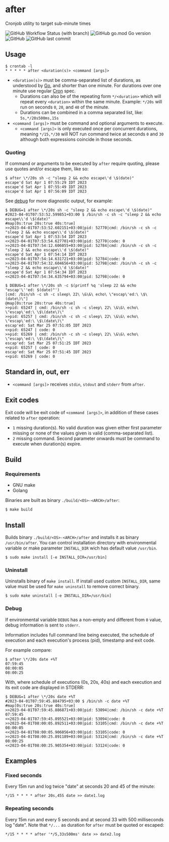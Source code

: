 # after
Cronjob utility to target sub-minute times

![GitHub Workflow Status (with branch)](https://img.shields.io/github/actions/workflow/status/dberstein/after/go.yml?branch=main) ![GitHub go.mod Go version](https://img.shields.io/github/go-mod/go-version/dberstein/after) ![GitHub](https://img.shields.io/github/license/dberstein/after) ![GitHub last commit](https://img.shields.io/github/last-commit/dberstein/after)

## Usage

    $ crontab -l
    * * * * * after <duration(s)> <command [args]>

- `<duration(s)>` must be comma-separated list of durations, as understood by <a href="https://pkg.go.dev/time#ParseDuration">Go</a>, and shorter than one minute. For durations over one minute use regular <a href="https://en.wikipedia.org/wiki/Cron#Overview">Cron</a> spec.
  - Durations can also be of the repeating form `*/<duration>` which will repeat every `<duration>` within the same minute. Example: `*/20s` will run on seconds `0`, `20`, and `40` of the minute.
  - Durations can be combined in a comma separated list, like: `5s,*/20s500ms,15s`
- `<command [args]>` must be command and optional arguments to execute.
  - `<command [args]>` is only executed once per concurrent durations, meaning `*/15,*/30` will NOT run command twice at seconds `0` and `30` although both expressions coincide in those seconds.

### Quoting

If command or arguments to be executed by `after` require quoting, please use quotes and/or escape them, like so:

    $ after \*/20s sh -c "sleep 2 && echo escape\'d \$(date)"
    escape'd Sat Apr 1 07:55:29 IDT 2023
    escape'd Sat Apr 1 07:55:49 IDT 2023
    escape'd Sat Apr 1 07:56:09 IDT 2023

See [debug](#debug) for more diagnostic output, for example:

    $ DEBUG=1 after \*/20s sh -c "sleep 2 && echo escape\'d \$(date)"
    #2023-04-01T07:53:52.599851+03:00 $ /bin/sh -c sh -c "sleep 2 && echo escape\\'d \$(date)"
    #map[0s:true 20s:true 40s:true]
    >>2023-04-01T07:53:52.602151+03:00|pid: 52770|cmd: /bin/sh -c sh -c "sleep 2 && echo escape\\'d \$(date)"
    escape'd Sat Apr 1 07:53:54 IDT 2023
    <<2023-04-01T07:53:54.627701+03:00|pid: 52770|code: 0
    >>2023-04-01T07:54:12.606055+03:00|pid: 52784|cmd: /bin/sh -c sh -c "sleep 2 && echo escape\\'d \$(date)"
    escape'd Sat Apr 1 07:54:14 IDT 2023
    <<2023-04-01T07:54:14.631721+03:00|pid: 52784|code: 0
    >>2023-04-01T07:54:32.604656+03:00|pid: 52798|cmd: /bin/sh -c sh -c "sleep 2 && echo escape\\'d \$(date)"
    escape'd Sat Apr 1 07:54:34 IDT 2023
    <<2023-04-01T07:54:34.635794+03:00|pid: 52798|code: 0

    $ DEBUG=1 after \*/20s sh -c $(printf %q 'sleep 22 && echo "escap'\''ed: $(date)"')
    [cmd: /bin/sh -c sh -c sleep\ 22\ \&\&\ echo\ \"escap\'ed:\ \$\(date\)\"]
    @map[0s:true 20s:true 40s:true]
    >>pid: 65247 | cmd: /bin/sh -c sh -c sleep\ 22\ \&\&\ echo\ \"escap\'ed:\ \$\(date\)\"
    >>pid: 65257 | cmd: /bin/sh -c sh -c sleep\ 22\ \&\&\ echo\ \"escap\'ed:\ \$\(date\)\"
    escap'ed: Sat Mar 25 07:51:05 IDT 2023
    <<pid: 65247 | code: 0
    >>pid: 65269 | cmd: /bin/sh -c sh -c sleep\ 22\ \&\&\ echo\ \"escap\'ed:\ \$\(date\)\"
    escap'ed: Sat Mar 25 07:51:25 IDT 2023
    <<pid: 65257 | code: 0
    escap'ed: Sat Mar 25 07:51:45 IDT 2023
    <<pid: 65269 | code: 0

## Standard in, out, err

- `<command [args]>` receives `stdin`, `stdout` and `stderr` from `after`.

## Exit codes

Exit code will be exit code of `<command [args]>`, in addition of these cases related to `after` operation:

- `1` missing duration(s). No valid duration was given either first parameter missing or none of the values given is valid (comma-separated list).
- `2` missing command. Second parameter onwards must be command to execute when duration(s) expire.

## Build

### Requirements

- GNU make
- Golang

Binaries are built as binary `./build/<OS>-<ARCH>/after`:

    $ make build

## Install

Builds binary `./build/<OS>-<ARCH>/after` and installs it as binary `/usr/bin/after`. You can control installation directory with environmental variable or make parameter `INSTALL_DIR` wich has default value `/usr/bin`.

    $ sudo make install [-e INSTALL_DIR=/usr/bin]

### Uninstall

Uninstalls binary of `make install`. If install used custom `INSTALL_DIR`, same value must be used for `make uninstall` to remove correct binary.

    $ sudo make uninstall [-e INSTALL_DIR=/usr/bin]

### Debug

If environmental variable `DEBUG` has a non-empty and different from `0` value, debug information is sent to `stderr`.

Information includes full command line being executed, the schedule of execution and each execution's process (pid), timestamp and exit code.

For example compare:

    $ after \*/20s date +%T
    07:59:45
    08:00:05
    08:00:25

With, where schedule of executions (0s, 20s, 40s) and each execution and its exit code are displayed in STDERR:

    $ DEBUG=1 after \*/20s date +%T
    #2023-04-01T07:59:45.884795+03:00 $ /bin/sh -c date +%T
    #map[0s:true 20s:true 40s:true]
    >>2023-04-01T07:59:45.886871+03:00|pid: 53094|cmd: /bin/sh -c date +%T
    07:59:45
    <<2023-04-01T07:59:45.895521+03:00|pid: 53094|code: 0
    >>2023-04-01T08:00:05.892511+03:00|pid: 53105|cmd: /bin/sh -c date +%T
    08:00:05
    <<2023-04-01T08:00:05.906056+03:00|pid: 53105|code: 0
    >>2023-04-01T08:00:25.891189+03:00|pid: 53124|cmd: /bin/sh -c date +%T
    08:00:25
    <<2023-04-01T08:00:25.905354+03:00|pid: 53124|code: 0

## Examples

### Fixed seconds

Every 15m run and log twice "date" at seconds 20 and 45 of the minute:

    */15 * * * * after 20s,45S date >> date1.log

### Repeating seconds

Every 15m run and every 5 seconds and at second 33 with 500 milliseconds log "date". Note that `*/...` as duration for `after` must be quoted or escaped:

    */15 * * * * after '*/5,33s500ms' date >> date2.log
